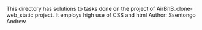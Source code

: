 This directory has solutions to tasks done on the project of AirBnB_clone-web_static project. It employs high use of CSS and html
Author: Ssentongo Andrew
